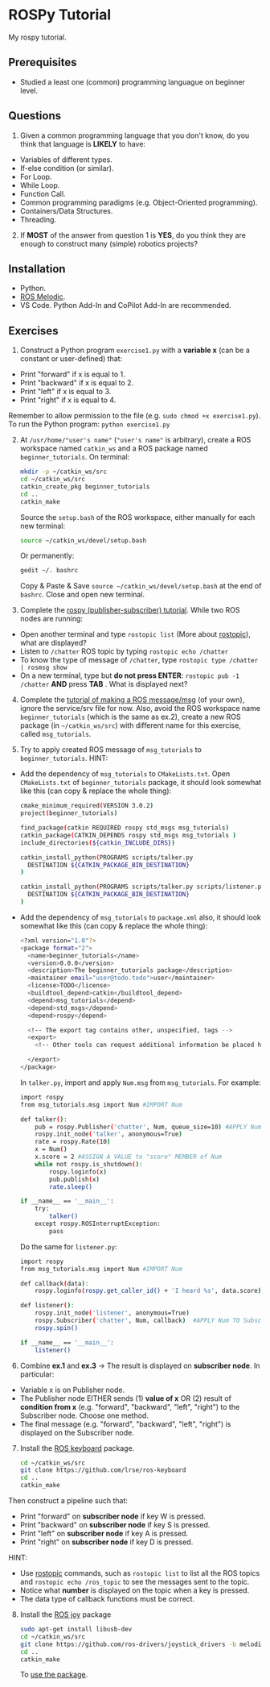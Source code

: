 # ROSPy Tutorial
My rospy tutorial.

## Prerequisites
* Studied a least one (common) programming languague on beginner level.  

## Questions
1. Given a common programming language that you don't know, do you think that language is **LIKELY** to have:
* Variables of different types.
* If-else condition (or similar).
* For Loop.
* While Loop.
* Function Call. 
* Common programming paradigms (e.g. Object-Oriented programming).
* Containers/Data Structures.
* Threading.

2. If **MOST** of the answer from question 1 is **YES**, do you think they are enough to construct many (simple) robotics projects?

## Installation
* Python. 
* [ROS Melodic](http://wiki.ros.org/melodic/Installation/Ubuntu).
* VS Code. Python Add-In and CoPilot Add-In are recommended.

## Exercises 
1. Construct a Python program `exercise1.py` with a **variable x** (can be a constant or user-defined) that:
* Print "forward" if x is equal to 1. 
* Print "backward" if x is equal to 2. 
* Print "left" if x is equal to 3.
* Print "right" if x is equal to 4. 

Remember to allow permission to the file (e.g. `sudo chmod +x exercise1.py`). To run the Python program: `python exercise1.py`


2. At `/usr/home/"user's name"` (`"user's name"` is arbitrary), create a ROS workspace named `catkin_ws` and a ROS package named `beginner_tutorials`. On terminal: 
   ```sh
   mkdir -p ~/catkin_ws/src
   cd ~/catkin_ws/src
   catkin_create_pkg beginner_tutorials
   cd ..
   catkin_make
   ```
   Source the `setup.bash` of the ROS workspace, either manually for each new terminal:
   ```sh
   source ~/catkin_ws/devel/setup.bash
   ```
   Or permanently:
   ```sh
   gedit ~/. bashrc
   ```
   Copy & Paste & Save `source ~/catkin_ws/devel/setup.bash` at the end of `bashrc`. Close and open new terminal. 
   
   
3. Complete the [rospy (publisher-subscriber) tutorial](http://wiki.ros.org/ROS/Tutorials/WritingPublisherSubscriber%28python%29). While two ROS nodes are running:
* Open another terminal and type `rostopic list` (More about [rostopic](http://wiki.ros.org/rostopic)), what are displayed? 
* Listen to `/chatter` ROS topic by typing `rostopic echo /chatter`
* To know the type of message of `/chatter`, type `rostopic type /chatter | rosmsg show` 
* On a new terminal, type but **do not press ENTER**: `rostopic pub -1 /chatter`  **AND** press **TAB** . What is displayed next?


4. Complete the [tutorial of making a ROS message/msg](http://wiki.ros.org/ROS/Tutorials/CreatingMsgAndSrv) (of your own), ignore the service/srv file for now. Also, avoid the ROS workspace name `beginner_tutorials` (which is the same as ex.2), create a new ROS package (in `~/catkin_ws/src`) with different name for this exercise, called `msg_tutorials`.


5. Try to apply created ROS message of `msg_tutorials` to `beginner_tutorials`. HINT:
* Add the dependency of `msg_tutorials` to `CMakeLists.txt`. Open `CMakeLists.txt` of `beginner_tutorials` package, it should look somewhat like this (can copy & replace the whole thing):
   ```sh
   cmake_minimum_required(VERSION 3.0.2)
   project(beginner_tutorials)

   find_package(catkin REQUIRED rospy std_msgs msg_tutorials)
   catkin_package(CATKIN_DEPENDS rospy std_msgs msg_tutorials )
   include_directories(${catkin_INCLUDE_DIRS})

   catkin_install_python(PROGRAMS scripts/talker.py
     DESTINATION ${CATKIN_PACKAGE_BIN_DESTINATION}
   )

   catkin_install_python(PROGRAMS scripts/talker.py scripts/listener.py
     DESTINATION ${CATKIN_PACKAGE_BIN_DESTINATION}
   )
   ```
*  Add the dependency of `msg_tutorials` to `package.xml` also, it should look somewhat like this (can copy & replace the whole thing):
   ```sh
   <?xml version="1.0"?>
   <package format="2">
     <name>beginner_tutorials</name>
     <version>0.0.0</version>
     <description>The beginner_tutorials package</description>
     <maintainer email="user@todo.todo">user</maintainer>
     <license>TODO</license>
     <buildtool_depend>catkin</buildtool_depend>
     <depend>msg_tutorials</depend>
     <depend>std_msgs</depend>
     <depend>rospy</depend>

     <!-- The export tag contains other, unspecified, tags -->
     <export>
       <!-- Other tools can request additional information be placed here -->

     </export>
   </package>
   ```
   In `talker.py`, import and apply `Num.msg` from `msg_tutorials`. For example:
   ```sh
   import rospy
   from msg_tutorials.msg import Num #IMPORT Num

   def talker():
       pub = rospy.Publisher('chatter', Num, queue_size=10) #APPLY Num TO Publisher
       rospy.init_node('talker', anonymous=True) 
       rate = rospy.Rate(10) 
       x = Num()
       x.score = 2 #ASSIGN A VALUE to "score" MEMBER of Num
       while not rospy.is_shutdown():
           rospy.loginfo(x) 
           pub.publish(x) 
           rate.sleep()

   if __name__ == '__main__':
       try:
           talker()
       except rospy.ROSInterruptException:
           pass
   ```
   Do the same for `listener.py`:
   ```sh
   import rospy
   from msg_tutorials.msg import Num #IMPORT Num

   def callback(data):
       rospy.loginfo(rospy.get_caller_id() + 'I heard %s', data.score) #SHOW "score" MEMBER of Num

   def listener():
       rospy.init_node('listener', anonymous=True)
       rospy.Subscriber('chatter', Num, callback)  #APPLY Num TO Subscriber
       rospy.spin()

   if __name__ == '__main__':
       listener()
   ```
6. Combine **ex.1** and **ex.3** -> The result is displayed on **subscriber node**. In particular:
* Variable x is on Publisher node.
* The Publisher node EITHER sends (1) **value of x** OR (2) result of **condition from x** (e.g. "forward", "backward", "left", "right") to the Subscriber node. Choose one method.
* The final message (e.g. "forward", "backward", "left", "right") is displayed on the Subscriber node.


7. Install the [ROS keyboard](https://github.com/lrse/ros-keyboard) package.
    
    ```sh
    cd ~/catkin_ws/src
    git clone https://github.com/lrse/ros-keyboard
    cd ..
    catkin_make
    ```
    
 Then construct a pipeline such that:
 * Print "forward" on **subscriber node** if key W is pressed.
 * Print "backward" on **subscriber node** if key S is pressed.
 * Print "left" on **subscriber node** if key A is pressed.
 * Print "right" on **subscriber node** if key D is pressed.
 
 HINT: 
 * Use [rostopic](http://wiki.ros.org/rostopic) commands, such as `rostopic list` to list all the ROS topics and `rostopic echo /ros_topic` to see the messages sent to the topic.
 * Notice what **number** is displayed on the topic when a key is pressed.
 * The data type of callback functions must be correct.


8. Install the [ROS joy](https://github.com/ros-drivers/joystick_drivers) package
    ```sh
    sudo apt-get install libusb-dev
    cd ~/catkin_ws/src
    git clone https://github.com/ros-drivers/joystick_drivers -b melodic-devel
    cd ..
    catkin_make
    ```
    To [use the package](http://wiki.ros.org/joy/Tutorials/ConfiguringALinuxJoystick).

